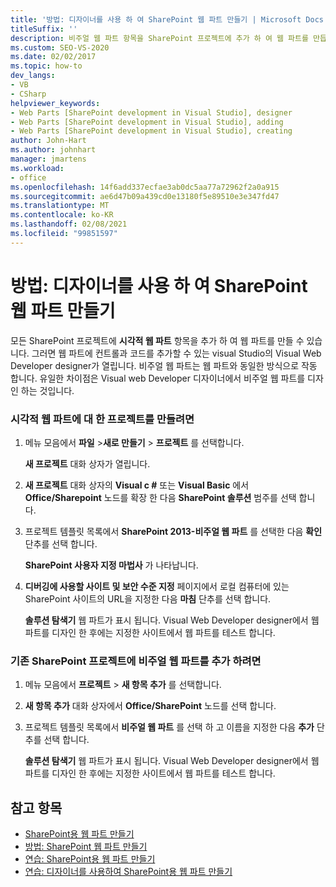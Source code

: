 ```yaml
---
title: '방법: 디자이너를 사용 하 여 SharePoint 웹 파트 만들기 | Microsoft Docs'
titleSuffix: ''
description: 비주얼 웹 파트 항목을 SharePoint 프로젝트에 추가 하 여 웹 파트를 만듭니다. 그러면 visual Studio에서 visual Web Developer designer가 열립니다.
ms.custom: SEO-VS-2020
ms.date: 02/02/2017
ms.topic: how-to
dev_langs:
- VB
- CSharp
helpviewer_keywords:
- Web Parts [SharePoint development in Visual Studio], designer
- Web Parts [SharePoint development in Visual Studio], adding
- Web Parts [SharePoint development in Visual Studio], creating
author: John-Hart
ms.author: johnhart
manager: jmartens
ms.workload:
- office
ms.openlocfilehash: 14f6add337ecfae3ab0dc5aa77a72962f2a0a915
ms.sourcegitcommit: ae6d47b09a439cd0e13180f5e89510e3e347fd47
ms.translationtype: MT
ms.contentlocale: ko-KR
ms.lasthandoff: 02/08/2021
ms.locfileid: "99851597"
---
```

# <a name="how-to-create-a-sharepoint-web-part-by-using-a-designer"></a>방법: 디자이너를 사용 하 여 SharePoint 웹 파트 만들기
  모든 SharePoint 프로젝트에 **시각적 웹 파트** 항목을 추가 하 여 웹 파트를 만들 수 있습니다. 그러면 웹 파트에 컨트롤과 코드를 추가할 수 있는 visual Studio의 Visual Web Developer designer가 열립니다. 비주얼 웹 파트는 웹 파트와 동일한 방식으로 작동 합니다. 유일한 차이점은 Visual web Developer 디자이너에서 비주얼 웹 파트를 디자인 하는 것입니다.

### <a name="to-create-a-project-for-visual-web-parts"></a>시각적 웹 파트에 대 한 프로젝트를 만들려면

1. 메뉴 모음에서 **파일** >**새로 만들기** > **프로젝트** 를 선택합니다.

     **새 프로젝트** 대화 상자가 열립니다.

2. **새 프로젝트** 대화 상자의 **Visual c #** 또는 **Visual Basic** 에서 **Office/Sharepoint** 노드를 확장 한 다음 **SharePoint 솔루션** 범주를 선택 합니다.

3. 프로젝트 템플릿 목록에서 **SharePoint 2013-비주얼 웹 파트** 를 선택한 다음 **확인** 단추를 선택 합니다.

     **SharePoint 사용자 지정 마법사** 가 나타납니다.

4. **디버깅에 사용할 사이트 및 보안 수준 지정** 페이지에서 로컬 컴퓨터에 있는 SharePoint 사이트의 URL을 지정한 다음 **마침** 단추를 선택 합니다.

     **솔루션 탐색기** 웹 파트가 표시 됩니다. Visual Web Developer designer에서 웹 파트를 디자인 한 후에는 지정한 사이트에서 웹 파트를 테스트 합니다.

### <a name="to-add-a-visual-web-part-to-an-existing-sharepoint-project"></a>기존 SharePoint 프로젝트에 비주얼 웹 파트를 추가 하려면

1. 메뉴 모음에서 **프로젝트** > **새 항목 추가** 를 선택합니다.

2. **새 항목 추가** 대화 상자에서 **Office/SharePoint** 노드를 선택 합니다.

3. 프로젝트 템플릿 목록에서 **비주얼 웹 파트** 를 선택 하 고 이름을 지정한 다음 **추가** 단추를 선택 합니다.

     **솔루션 탐색기** 웹 파트가 표시 됩니다. Visual Web Developer designer에서 웹 파트를 디자인 한 후에는 지정한 사이트에서 웹 파트를 테스트 합니다.

## <a name="see-also"></a>참고 항목
- [SharePoint용 웹 파트 만들기](../sharepoint/creating-web-parts-for-sharepoint.md)
- [방법: SharePoint 웹 파트 만들기](../sharepoint/how-to-create-a-sharepoint-web-part.md)
- [연습: SharePoint용 웹 파트 만들기](../sharepoint/walkthrough-creating-a-web-part-for-sharepoint.md)
- [연습: 디자이너를 사용하여 SharePoint용 웹 파트 만들기](../sharepoint/walkthrough-creating-a-web-part-for-sharepoint-by-using-a-designer.md)
